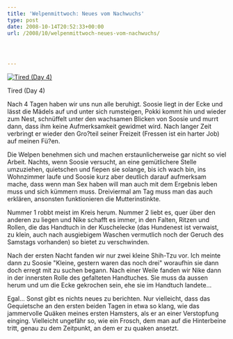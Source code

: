 ```yaml
---
title: 'Welpenmittwoch: Neues vom Nachwuchs'
type: post
date: 2008-10-14T20:52:33+00:00
url: /2008/10/welpenmittwoch-neues-vom-nachwuchs/




---
```

<div class="flickr">
  <a href="http://www.flickr.com/photos/schreibblogade/2940271481/" title="Tired (Day 4)"><img src="//farm4.static.flickr.com/3001/2940271481_d4eb011f5d.jpg" alt="Tired (Day 4)" /></a></p>

  <p>
    Tired (Day 4)
  </p>
</div>

Nach 4 Tagen haben wir uns nun alle beruhigt. Soosie liegt in der Ecke und lässt die Mädels auf und unter sich rumsteigen, Pokki kommt hin und wieder zum Nest, schnüffelt unter den wachsamen Blicken von Soosie und murrt dann, dass ihm keine Aufmerksamkeit gewidmet wird. Nach langer Zeit verbringt er wieder den Gro?teil seiner Freizeit (Fressen ist ein harter Job) auf meinen Fü?en.

Die Welpen benehmen sich und machen erstaunlicherweise gar nicht so viel Arbeit. Nachts, wenn Soosie versucht, an eine gemütlichere Stelle umzuziehen, quietschen und fiepen sie solange, bis ich wach bin, ins Wohnzimmer laufe und Soosie kurz aber deutlich darauf aufmerksam mache, dass wenn man Sex haben will man auch mit dem Ergebnis leben muss und sich kümmern muss. Dreiviermal am Tag muss man das auch erklären, ansonsten funktionieren die Mutterinstinkte.

Nummer 1 robbt meist im Kreis herum. Nummer 2 liebt es, quer über den anderen zu liegen und Nike schafft es immer, in den Falten, Ritzen und Rollen, die das Handtuch in der Kuschelecke (das Hundenest ist verwaist, zu klein, auch nach ausgiebigem Waschen vermutlich noch der Geruch des Samstags vorhanden) so bietet zu verschwinden.

Nach der ersten Nacht fanden wir nur zwei kleine Shih-Tzu vor. Ich meinte dann zu Soosie "Kleine, gestern waren das noch drei" woraufhin sie dann doch erregt mit zu suchen begann. Nach einer Weile fanden wir Nike dann in der innersten Rolle des gefalteten Handtuches. Sie muss da aussen herum und um die Ecke gekrochen sein, ehe sie im Handtuch landete...

Egal... Sonst gibt es nichts neues zu berichten. Nur vielleicht, dass das Gequietsche an den ersten beiden Tagen in etwa so klang, wie das jammervolle Quäken meines ersten Hamsters, als er an einer Verstopfung einging. Vielleicht ungefähr so, wie ein Frosch, dem man auf die Hinterbeine tritt, genau zu dem Zeitpunkt, an dem er zu quaken ansetzt.
